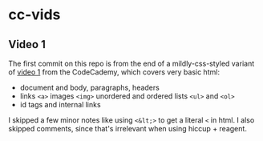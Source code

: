 # cc-vids

## Video 1

The first commit on this repo is from the end of a mildly-css-styled
variant of [video 1](https://www.youtube.com/watch?v=DkcCfDG8ytE) from
the CodeCademy, which covers very basic html:
 * document and body, paragraphs, headers
 * links `<a>` images `<img>` unordered and ordered lists `<ul>` and `<ol>`
 * id tags and internal links

I skipped a few minor notes like using `<&lt;>` to get a literal `<` in
html. I also skipped comments, since that's irrelevant when using hiccup +
reagent.
